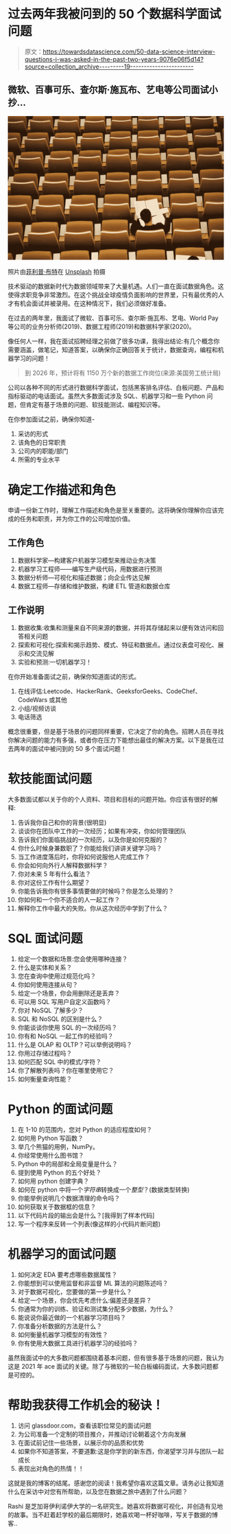 # 过去两年我被问到的 50 个数据科学面试问题

> 原文：<https://towardsdatascience.com/50-data-science-interview-questions-i-was-asked-in-the-past-two-years-9076e06f5d14?source=collection_archive---------19----------------------->

## 微软、百事可乐、查尔斯·施瓦布、艺电等公司面试小抄...

![](img/971040ed8a1263659ba71ff991211961.png)

照片由[菲利普·布特](https://unsplash.com/@flipboo?utm_source=unsplash&utm_medium=referral&utm_content=creditCopyText)在 [Unsplash](https://unsplash.com/s/photos/cheat-sheet?utm_source=unsplash&utm_medium=referral&utm_content=creditCopyText) 拍摄

技术驱动的数据新时代为数据领域带来了大量机遇。人们一直在面试数据角色。这使得求职竞争非常激烈。在这个挑战全球疫情负面影响的世界里，只有最优秀的人才有机会面试并被录用。在这种情况下，我们必须做好准备。

在过去的两年里，我面试了微软、百事可乐、查尔斯·施瓦布、艺电、World Pay 等公司的业务分析师(2019)、数据工程师(2019)和数据科学家(2020)。

像任何人一样，我在面试招聘经理之前做了很多功课，我得出结论:有几个概念你需要涵盖，做笔记，知道答案，以确保你正确回答关于统计，数据查询，编程和机器学习的问题！

> 到 2026 年，预计将有 1150 万个新的数据工作岗位(来源:美国劳工统计局)

公司以各种不同的形式进行数据科学面试，包括黑客排名评估、白板问题、产品和指标驱动的电话面试。虽然大多数面试涉及 SQL、机器学习和一些 Python 问题，但肯定有基于场景的问题、软技能测试、编程知识等。

在你参加面试之前，确保你知道-

1.  采访的形式
2.  该角色的日常职责
3.  公司内的职能/部门
4.  所需的专业水平

# 确定工作描述和角色

申请一份新工作时，理解工作描述和角色是至关重要的。这将确保你理解你应该完成的任务和职责，并为你工作的公司增加价值。

## 工作角色

1.  数据科学家—构建客户机器学习模型来推动业务决策
2.  机器学习工程师——编写生产级代码，用数据进行预测
3.  数据分析师—可视化和描述数据；向企业传达见解
4.  数据工程师—存储和维护数据，构建 ETL 管道和数据仓库

## 工作说明

1.  数据收集:收集和测量来自不同来源的数据，并将其存储起来以便有效访问和回答相关问题
2.  探索和可视化:探索和揭示趋势、模式、特征和数据点。通过仪表盘可视化、展示和交流见解
3.  实验和预测:一切机器学习！

在你开始准备面试之前，确保你知道面试的形式。

1.  在线评估:Leetcode、HackerRank、GeeksforGeeks、CodeChef、CodeWars 或其他
2.  小组/视频访谈
3.  电话筛选

概念很重要，但是基于场景的问题同样重要，它决定了你的角色。招聘人员在寻找你解决问题的能力有多强，或者你在压力下能想出最佳的解决方案。以下是我在过去两年的面试中被问到的 50 多个面试问题！

# 软技能面试问题

大多数面试都以关于你的个人资料、项目和目标的问题开始。你应该有很好的解释:

1.  告诉我你自己和你的背景(很明显)
2.  谈谈你在团队中工作的一次经历；如果有冲突，你如何管理团队
3.  告诉我们你面临挑战的一次经历，以及你是如何克服的？
4.  你什么时候身兼数职了？你能给我们讲讲关键学习吗？
5.  当工作进度落后时，你将如何说服他人完成工作？
6.  你会如何向外行人解释数据科学？
7.  你对未来 5 年有什么看法？
8.  你对这份工作有什么期望？
9.  你能告诉我你有很多事情要做的时候吗？你是怎么处理的？
10.  你如何和一个你不适合的人一起工作？
11.  解释你工作中最大的失败。你从这次经历中学到了什么？

# SQL 面试问题

1.  给定一个数据和场景:您会使用哪种连接？
2.  什么是实体和关系？
3.  您在查询中使用过规范化吗？
4.  你如何使用连接从句？
5.  给定一个场景，你会用删除还是丢弃？
6.  可以用 SQL 写用户自定义函数吗？
7.  你对 NoSQL 了解多少？
8.  SQL 和 NoSQL 的区别是什么？
9.  你能谈谈你使用 SQL 的一次经历吗？
10.  你有和 NoSQL 一起工作的经验吗？
11.  什么是 OLAP 和 OLTP？可以举例说明吗？
12.  你用过存储过程吗？
13.  如何匹配 SQL 中的模式/字符？
14.  你了解散列表吗？你在哪里使用它？
15.  如何衡量查询性能？

# Python 的面试问题

1.  在 1-10 的范围内，您对 Python 的适应程度如何？
2.  如何用 Python 写函数？
3.  举几个熊猫的用例，NumPy。
4.  你经常使用什么图书馆？
5.  Python 中的局部和全局变量是什么？
6.  提到使用 Python 的五个好处？
7.  如何用 python 创建字典？
8.  如何在 python 中将一个*字符串*转换成一个*整型*？(数据类型转换)
9.  你能举例说明几个数据清理的命令吗？
10.  如何获取关于数据框的信息？
11.  以下代码片段的输出会是什么？[我得到了样本代码]
12.  写一个程序来反转一个列表(像这样的小代码片断问题)

# 机器学习的面试问题

1.  如何决定 EDA 要考虑哪些数据属性？
2.  你能想到可以使用监督和非监督 ML 算法的问题陈述吗？
3.  对于数据可视化，您要做的第一步是什么？
4.  给定一个场景，你会优先考虑什么:偏差还是差异？
5.  你通常为你的训练、验证和测试集分配多少数据，为什么？
6.  能说说你最近做的一个机器学习项目吗？
7.  你准备分析数据的方法是什么？
8.  如何衡量机器学习模型的有效性？
9.  你有使用大数据工具进行机器学习的经验吗？

虽然我面试中的大多数问题都围绕着基本问题，但有很多基于场景的问题，我认为这是 2021 年 ace 面试的关键。除了与微软的一轮白板编码面试，大多数问题都是可控的。

# 帮助我获得工作机会的秘诀！

1.  访问 glassdoor.com，查看该职位常见的面试问题
2.  为公司准备一个定制的项目推介，并推动讨论朝着这个方向发展
3.  在面试前记住一些场景，以展示你的品质和优势
4.  如果你不知道答案，不要道歉:这是你学到的新东西，你渴望学习并与团队一起成长
5.  表现出对角色的热情！！

这就是我的博客的结尾。感谢您的阅读！我希望你喜欢这篇文章。请务必让我知道什么在采访中对您有所帮助，以及您在数据之旅中遇到了什么问题？

Rashi 是芝加哥伊利诺伊大学的一名研究生。她喜欢将数据可视化，并创造有见地的故事。当不赶着赶学校的最后期限时，她喜欢喝一杯好咖啡，写关于数据的博客..